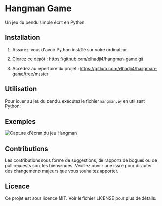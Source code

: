# Hangman Game

Un jeu du pendu simple écrit en Python.

## Installation

1. Assurez-vous d'avoir Python installé sur votre ordinateur.
2. Clonez ce dépôt : https://github.com/elhadji4/hangman-game.git

3. Accédez au répertoire du projet : https://github.com/elhadji4/hangman-game/tree/master



## Utilisation

Pour jouer au jeu du pendu, exécutez le fichier `hangman.py` en utilisant Python :



## Exemples

![Capture d'écran du jeu Hangman](![screenshoot_game](https://github.com/elhadji4/hangman-game/assets/113442999/38b411a1-456e-4ed4-ab45-7406557e5f8b)
)

## Contributions

Les contributions sous forme de suggestions, de rapports de bogues ou de pull requests sont les bienvenues. Veuillez ouvrir une issue pour discuter des changements majeurs que vous souhaitez apporter.

## Licence

Ce projet est sous licence MIT. Voir le fichier LICENSE pour plus de détails.
